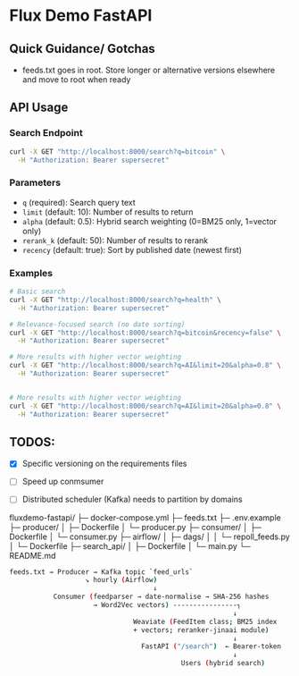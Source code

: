 # Flux Demo FastAPI

## Quick Guidance/ Gotchas

- feeds.txt goes in root. Store longer or alternative versions elsewhere and move to root when ready

## API Usage

### Search Endpoint
```bash
curl -X GET "http://localhost:8000/search?q=bitcoin" \
  -H "Authorization: Bearer supersecret"
```

### Parameters
- `q` (required): Search query text
- `limit` (default: 10): Number of results to return
- `alpha` (default: 0.5): Hybrid search weighting (0=BM25 only, 1=vector only)
- `rerank_k` (default: 50): Number of results to rerank
- `recency` (default: true): Sort by published date (newest first)

### Examples
```bash
# Basic search
curl -X GET "http://localhost:8000/search?q=health" \
  -H "Authorization: Bearer supersecret"

# Relevance-focused search (no date sorting)
curl -X GET "http://localhost:8000/search?q=bitcoin&recency=false" \
  -H "Authorization: Bearer supersecret"

# More results with higher vector weighting
curl -X GET "http://localhost:8000/search?q=AI&limit=20&alpha=0.8" \
  -H "Authorization: Bearer supersecret"


# More results with higher vector weighting
curl -X GET "http://localhost:8000/search?q=AI&limit=20&alpha=0.8" \
  -H "Authorization: Bearer supersecret"
```


## TODOS:

- [x] Specific versioning on the requirements files
- [ ] Speed up conmsumer
- [ ] Distributed scheduler (Kafka) needs to partition by domains


fluxdemo-fastapi/
├─ docker-compose.yml
├─ feeds.txt
├─ .env.example
├─ producer/
│  ├─ Dockerfile
│  └─ producer.py
├─ consumer/
│  ├─ Dockerfile
│  └─ consumer.py
├─ airflow/
│  ├─ dags/
│  │  └─ repoll_feeds.py
│  └─ Dockerfile
├─ search_api/
│  ├─ Dockerfile
│  └─ main.py
└─ README.md


```bash
feeds.txt → Producer → Kafka topic `feed_urls`
                   ↘︎ hourly (Airflow)
                                    ↓
           Consumer (feedparser → date-normalise → SHA-256 hashes
                     → Word2Vec vectors) ----------------┐
                                                        ↓
                               Weaviate (FeedItem class; BM25 index
                               + vectors; reranker-jinaai module)
                                                        ↓
                                 FastAPI ("/search")  ← Bearer-token
                                                        ↓
                                           Users (hybrid search)
```
